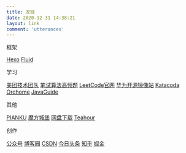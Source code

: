 ```yaml
---
title: 友链
date: 2020-12-31 14:38:21
layout: link
comment: 'utterances'
---
```

<p class="note note-primary">框架</p>

[Hexo](https://hexo.io/)
[Fluid](https://github.com/fluid-dev/hexo-theme-fluid)

<p class="note note-primary">学习</p>

[美团技术团队](https://tech.meituan.com/)
[笔试算法高频题](https://codetop.cc)
[LeetCode官网](https://leetcode-cn.com/)
[华为开源镜像站](https://mirrors.huaweicloud.com/)
[Katacoda](https://www.katacoda.com/)
[Orchome](https://www.orchome.com/)
[JavaGuide](https://snailclimb.gitee.io/javaguide/)


<p class="note note-primary">其他</p>

[PIANKU](https://www.pianku.li/)
[魔方城堡](https://mfcb.net)
[网盘下载](http://pan.naifei.cc/new)
[Teahour](https://teahour.fm/)

<p class="note note-primary">创作</p>

[公众号](https://mp.weixin.qq.com/cgi-bin/home)
[博客园](https://www.cnblogs.com/biaogejiushibiao/)
[CSDN](https://mp.csdn.net/console/home)
[今日头条](https://mp.toutiao.com/profile_v4/graphic/publish?from=toutiao_pc)
[知乎](https://zhuanlan.zhihu.com/write)
[掘金](https://juejin.cn/)




